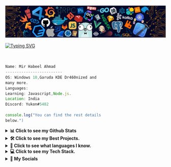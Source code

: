 ![](https://github.com/Habeel06/Habeel06/blob/main/bg.png)
<!-- <img align='right' src="image1.png" width="200">  -->
<a href="https://git.io/typing-svg"><img src="https://readme-typing-svg.herokuapp.com?font=Fira+Code&size=75&duration=1500&pause=600&color=00FF00&background=000000EE&center=true&vCenter=true&multiline=true&width=1900&height=400&lines=Hi!;My+name+is+Habeel!;I+am+a+Web+Developer+and+an;+Ethical+Hacker!" alt="Typing SVG" /></a>





```javascript


Name: Mir Habeel Ahmad
-------------------------
OS: Windows 10,Garuda KDE Dr460nized and
many more.
Languages: 
Learning: Javascript,Node.js.
Location: India
Discord: Yukon#5482

console.log("You can find the rest details 
below.")

```

<!-- <h1 align="center"> # 👀 Counter:

<br>
  <img src="https://profile-counter.glitch.me/Habeel06/count.svg" />
</h1> -->



<details>
	<summary><b> 📊 Click to see my Github Stats <b></summary>
<h1 align="center">
	
<img src="https://github-readme-stats.vercel.app/api?username=Habeel06&show_icons=true&locale=en&theme=vision-friendly-dark&hide_border=true&include_all_commits=true&inclue_private=true" /><img src="https://github-readme-streak-stats.herokuapp.com/?user=Habeel06&theme=vision-friendly-dark&hide_border=true&include_all_commits=true&inclue_private=true" />
<img src="https://github-readme-stats.vercel.app/api/top-langs?username=Habeel06&hide=css&layout=compact&theme=vision-friendly-dark&hide_border=true"/>
<img align='center' src="https://activity-graph.herokuapp.com/graph?username=Habeel06&theme=chartreuse-dark&bg_color=000000&hide_border=true" width="100%"/>
	
</p>
</details>
		
		
<details>
	
<summary><b> 🛠️ Click to see my Best Projects. <b></summary>	
	
```yaml
PROJECT NUMBER 1
-------------------------
Name :
About:
Languages used :
What I learnt from it :
Website:


```
```yaml
PROJECT NUMBER 2
-------------------------
Name :
About:
Languages used :
What I learnt from it :
Website:


```
</details>
<details>
<summary><b> 📝 Click to see what languages I know. <b></summary>

		
<h1 align="center">
	
 <div align="center">

  <img src="https://skillicons.dev/icons?i=css,html,python,js"> 
</div>
</details>

	

	
<details>
<summary><b> 💻 Click to see my Tech Stack. <b></summary>	
<h1 align="center">

<div align="center">

![VS CODE](https://img.shields.io/badge/VS_CODE-000000?style=for-the-badge&logo=visual-studio-code&logoColor=ffdd54)![REPLIT](https://img.shields.io/badge/replit-000000.svg?style=for-the-badge&logo=replit&logoColor=white)  ![VERCEL](https://img.shields.io/badge/-vercel-000000?style=for-the-badge&logo=vercel) ![ANDROID](https://img.shields.io/badge/-ANDROID-000000?style=for-the-badge&logo=android) <br>  ![LINUX](https://img.shields.io/badge/linux-000000.svg?style=for-the-badge&logo=linux&logoColor=) ![WINDOWS](https://img.shields.io/badge/-windows-000000?style=for-the-badge&logo=windows&logoColor=white) <img src="https://img.shields.io/badge/-blender-000000?style=for-the-badge&logo=blender">![UPWORK](https://img.shields.io/badge/-UPWORK-000000?style=for-the-badge&logo=upwork)<br>![NGROK](https://img.shields.io/badge/-NGROK-000000?style=for-the-badge&logo=ngrok) ![GIT](https://img.shields.io/badge/-GIT-000000?style=for-the-badge&logo=git)![TRYHACKME](https://img.shields.io/badge/-tryhackme-000000?style=for-the-badge&lgo=tryhackme)![SHELL](https://img.shields.io/badge/powershell-000000.svg?style=for-the-badge&logo=powershell&logoColor=%23F7DF1E)<br>![VMWARE](https://img.shields.io/badge/-VMWARE_PRO-000000?style=for-the-badge&logo=vmware)![ORACLE](https://img.shields.io/badge/-ORACLEVM-000000?style=for-the-badge&logo=oracle)![GFG](https://img.shields.io/badge/-GEEKS_FOR_GEEKS-000000?style=for-the-badge&logo=geeksforgeeks)<br>![Node](https://img.shields.io/badge/-NODE.js-000000?style=for-the-badge&logo=node.js) 
</div>
</details>

	
<details>
<summary><b> 📱 My Socials <b></summary>
<h1 align="center">
<p align="center">
<a href="https://twitter.com/habeel_06" target="blank"><img align="center" src="https://raw.githubusercontent.com/rahuldkjain/github-profile-readme-generator/master/src/images/icons/Social/twitter.svg" alt="habeel_06" height="30" width="40" /></a>
<a href="https://www.quora.com/profile/Mir-Habeel-Ahmad-1" target="blank"><img align="center" src="https://cdn-icons-png.flaticon.com/512/174/174865.png" alt="Mir-Habeel-Ahmad-1" height="35" width="40" /></a>	
<a href="https://discord.com/users/824226984954953748" target="blank"><img align="center" src="https://raw.githubusercontent.com/rahuldkjain/github-profile-readme-generator/master/src/images/icons/Social/discord.svg" alt="habeel_06" height="30" width="40" /></a>
<a href="https://www.linkedin.com/in/mir-habeel-ahmad-039a8b227" target="blank"><img align="center" src="https://img.icons8.com/color/512/linkedin-circled.png" alt="habeel_06" height="30" width="40" /></a>
</p>
	
<!-- <h1 align="center"># 📌 Special Repositories:
<p align="center"> 
		
 <a href="https://github.com/Habeel06/face-detector-template"><img width="282" src="https://denvercoder1-github-readme-stats.vercel.app/api/pin/?username=Habeel06&repo=face-detector-template&theme=vision-friendly-dark&hide_border=true&show_icons=true" alt="github-readme-stats"></a>
 
<a href="https://github.com/Habeel06/audio-to-text-converter-python"><img width="282" src="https://denvercoder1-github-readme-stats.vercel.app/api/pin/?username=Habeel06&repo=audio-to-text-converter-python&theme=vision-friendly-dark&hide_border=true&show_icons=true" alt="github-readme-stats"></a>	
<a href="https://github.com/Habeel06/password-generator-python"><img width="282" src="https://denvercoder1-github-readme-stats.vercel.app/api/pin/?username=Habeel06&repo=password-generator-python&theme=vision-friendly-dark&hide_border=true&show_icons=true" alt="github-readme-stats"></a>		

 <a href="https://github.com/Habeel06/assistant-using-python"><img width="282" src="https://denvercoder1-github-readme-stats.vercel.app/api/pin/?username=Habeel06&repo=assistant-using-python&theme=vision-friendly-dark&hide_border=true&show_icons=true" alt="github-readme-stats"></a>
 
</p> -->


